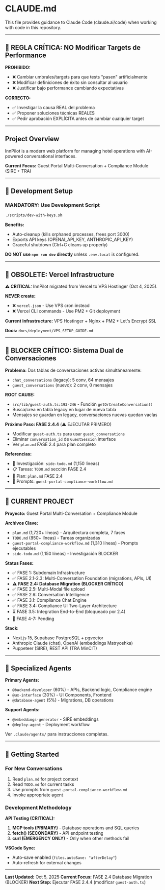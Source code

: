 # CLAUDE.md

This file provides guidance to Claude Code (claude.ai/code) when working with code in this repository.

---

## 🚨 REGLA CRÍTICA: NO Modificar Targets de Performance

**PROHIBIDO:**
- ❌ Cambiar umbrales/targets para que tests "pasen" artificialmente
- ❌ Modificar definiciones de éxito sin consultar al usuario
- ❌ Justificar bajo performance cambiando expectativas

**CORRECTO:**
- ✅ Investigar la causa REAL del problema
- ✅ Proponer soluciones técnicas REALES
- ✅ Pedir aprobación EXPLÍCITA antes de cambiar cualquier target

---

## Project Overview

InnPilot is a modern web platform for managing hotel operations with AI-powered conversational interfaces.

**Current Focus:** Guest Portal Multi-Conversation + Compliance Module (SIRE + TRA)

---

## 🚀 Development Setup

### MANDATORY: Use Development Script
```bash
./scripts/dev-with-keys.sh
```

**Benefits:**
- Auto-cleanup (kills orphaned processes, frees port 3000)
- Exports API keys (OPENAI_API_KEY, ANTHROPIC_API_KEY)
- Graceful shutdown (Ctrl+C cleans up properly)

**DO NOT use `npm run dev` directly** unless `.env.local` is configured.

---

## 🚫 OBSOLETE: Vercel Infrastructure

**⚠️ CRITICAL:** InnPilot migrated from Vercel to VPS Hostinger (Oct 4, 2025).

**NEVER create:**
- ❌ `vercel.json` - Use VPS cron instead
- ❌ Vercel CLI commands - Use PM2 + Git deployment

**Current Infrastructure:** VPS Hostinger + Nginx + PM2 + Let's Encrypt SSL

**Docs:** `docs/deployment/VPS_SETUP_GUIDE.md`

---

## 🚨 BLOCKER CRÍTICO: Sistema Dual de Conversaciones

**Problema:** Dos tablas de conversaciones activas simultáneamente:
- `chat_conversations` (legacy): 5 conv, 64 mensajes
- `guest_conversations` (nuevo): 2 conv, 0 mensajes

**ROOT CAUSE:**
- `src/lib/guest-auth.ts:193-246` - Función `getOrCreateConversation()`
- Busca/crea en tabla legacy en lugar de nueva tabla
- Mensajes se guardan en legacy, conversaciones nuevas quedan vacías

**Próximo Paso: FASE 2.4.4** (⚠️ EJECUTAR PRIMERO)
- Modificar `guest-auth.ts` para usar `guest_conversations`
- Eliminar `conversation_id` de `GuestSession` interface
- Ver `plan.md` FASE 2.4 para plan completo

**Referencias:**
- 📄 Investigación: `side-todo.md` (1,150 líneas)
- 📋 Tareas: `TODO.md` sección FASE 2.4
- 📖 Plan: `plan.md` FASE 2.4
- 🎯 Prompts: `guest-portal-compliance-workflow.md`

---

## 🎯 CURRENT PROJECT

**Proyecto:** Guest Portal Multi-Conversation + Compliance Module

**Archivos Clave:**
- `plan.md` (1,720+ líneas) - Arquitectura completa, 7 fases
- `TODO.md` (850+ líneas) - Tareas organizadas
- `guest-portal-compliance-workflow.md` (1,310 líneas) - Prompts ejecutables
- `side-todo.md` (1,150 líneas) - Investigación BLOCKER

**Status Fases:**
- ✅ FASE 1: Subdomain Infrastructure
- ✅ FASE 2.1-2.3: Multi-Conversation Foundation (migrations, APIs, UI)
- ⚠️ **FASE 2.4: Database Migration (BLOCKER CRÍTICO)**
- ✅ FASE 2.5: Multi-Modal file upload
- ✅ FASE 2.6: Conversation Intelligence
- ✅ FASE 3.1: Compliance Chat Engine
- ✅ FASE 3.4: Compliance UI Two-Layer Architecture
- ⏳ FASE 3.5: Integration End-to-End (bloqueado por 2.4)
- 📅 FASE 4-7: Pending

**Stack:**
- Next.js 15, Supabase PostgreSQL + pgvector
- Anthropic Claude (chat), OpenAI (embeddings Matryoshka)
- Puppeteer (SIRE), REST API (TRA MinCIT)

---

## 🤖 Specialized Agents

**Primary Agents:**
- `@backend-developer` (60%) - APIs, Backend logic, Compliance engine
- `@ux-interface` (30%) - UI Components, Frontend
- `@database-agent` (5%) - Migrations, DB operations

**Support Agents:**
- `@embeddings-generator` - SIRE embeddings
- `@deploy-agent` - Deployment workflow

Ver `.claude/agents/` para instrucciones completas.

---

## 🚦 Getting Started

### For New Conversations
1. Read `plan.md` for project context
2. Read `TODO.md` for current tasks
3. Use prompts from `guest-portal-compliance-workflow.md`
4. Invoke appropriate agent

### Development Methodology

**API Testing (CRITICAL):**
1. **MCP tools (PRIMARY)** - Database operations and SQL queries
2. **fetch() (SECONDARY)** - API endpoint testing
3. **curl (EMERGENCY ONLY)** - Only when other methods fail

**VSCode Sync:**
- Auto-save enabled (`files.autoSave: "afterDelay"`)
- Auto-refresh for external changes

---

**Last Updated:** Oct 5, 2025
**Current Focus:** FASE 2.4 Database Migration (BLOCKER)
**Next Step:** Ejecutar FASE 2.4.4 (modificar `guest-auth.ts`)
